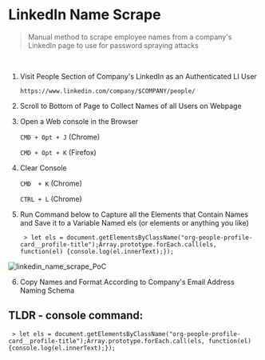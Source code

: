 LinkedIn Name Scrape
====================
> Manual method to scrape employee names from a company's LinkedIn page to use for password spraying attacks
<br>

1) Visit People Section of Company's LinkedIn as an Authenticated LI User

    `https://www.linkedin.com/company/$COMPANY/people/`


2) Scroll to Bottom of Page to Collect Names of all Users on Webpage


3) Open a Web console in the Browser
    
    `CMD + Opt + J`     (Chrome)
    
    `CMD + Opt + K`     (Firefox)


4) Clear Console
    
    `CMD  + K`          (Chrome)
    
    `CTRL + L`          (Chrome)

5) Run Command below to Capture all the Elements that Contain Names and Save it to a Variable Named els (or elements or anything you like) 
    
    ` > let els = document.getElementsByClassName("org-people-profile-card__profile-title");Array.prototype.forEach.call(els, function(el) {console.log(el.innerText);});`

![linkedin_name_scrape_PoC](https://user-images.githubusercontent.com/52467325/166062515-594a9dfc-2a12-4e24-96ce-c024512058af.png)

6) Copy Names and Format According to Company's Email Address Naming Schema



## TLDR - console command:

` > let els = document.getElementsByClassName("org-people-profile-card__profile-title");Array.prototype.forEach.call(els, function(el) {console.log(el.innerText);});`
